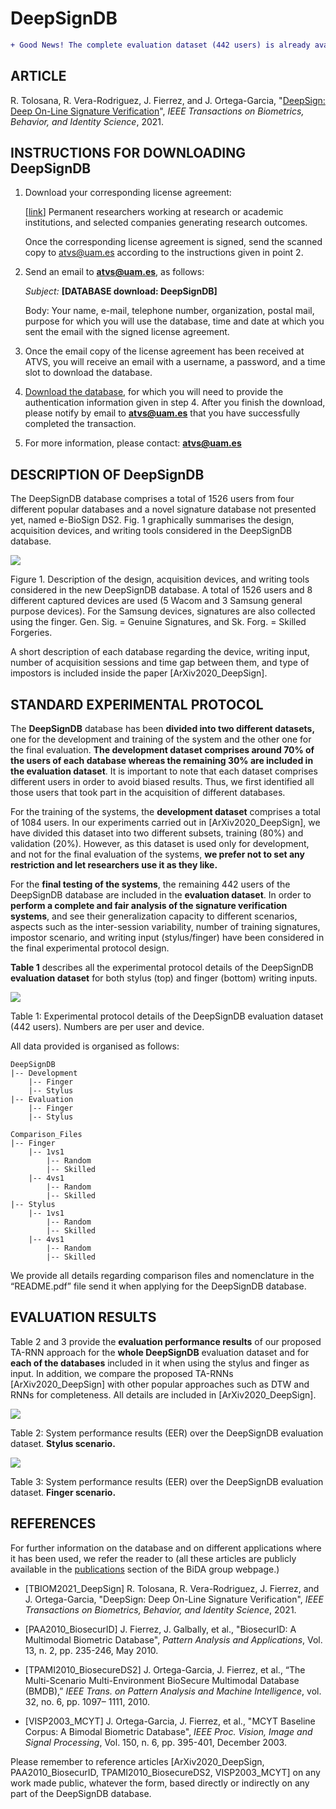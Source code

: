 # DeepSignDB
```diff 
+ Good News! The complete evaluation dataset (442 users) is already available! BiosecureDS2 subset has just been included.
```

## **ARTICLE**

R. Tolosana, R. Vera-Rodriguez, J. Fierrez, and J. Ortega-Garcia, "[DeepSign: Deep On-Line Signature Verification](https://ieeexplore.ieee.org/document/9335993)", *IEEE Transactions on Biometrics, Behavior, and Identity Science*, 2021.  

## **INSTRUCTIONS FOR DOWNLOADING DeepSignDB**

1. Download your corresponding license agreement:

    [[link](http://atvs.ii.uam.es/atvs/licenses/DeepSignDB_License.pdf)] Permanent researchers working at research or academic institutions, and selected companies generating research outcomes.
   

    Once the corresponding license agreement is signed, send the scanned copy to atvs@uam.es according to the instructions given in point 2.

2. Send an email to [**atvs@uam.es**](mailto:atvs@uam.es), as follows:

    _Subject:_ **[DATABASE download: DeepSignDB]**

    Body: Your name, e-mail, telephone number, organization, postal mail, purpose for which you will use the database, time and date at which you sent the email with the signed license agreement.

1. Once the email copy of the license agreement has been received at ATVS, you will receive an email with a username, a password, and a time slot to download the database.
2. [Download the database](http://atvs.ii.uam.es/atvs/intranet/free_DB/DeepSignDB), for which you will need to provide the authentication information given in step 4. After you finish the download, please notify by email to [**atvs@uam.es**](mailto:atvs@uam.es) that you have successfully completed the transaction.
3. For more information, please contact: [**atvs@uam.es**](mailto:atvs@uam.es)

## **DESCRIPTION OF DeepSignDB**

The DeepSignDB database comprises a total of 1526 users from four different popular databases and a novel signature database not presented yet, named e-BioSign DS2. Fig. 1 graphically summarises the design, acquisition devices, and writing tools considered in the DeepSignDB database.

![](http://atvs.ii.uam.es/atvs/DeepSignDB_Database.png)

Figure 1. Description of the design, acquisition devices, and writing tools considered in the new DeepSignDB database. A total of 1526 users and 8 different captured devices are used (5 Wacom and 3 Samsung general purpose devices). For the Samsung devices, signatures are also collected using the finger. Gen. Sig. = Genuine Signatures, and Sk. Forg. = Skilled Forgeries.

A short description of each database regarding the device, writing input, number of acquisition sessions and time gap between them, and type of impostors is included inside the paper [ArXiv2020_DeepSign].

## **STANDARD EXPERIMENTAL PROTOCOL**

The **DeepSignDB** database has been **divided into two different datasets,** one for the development and training of the system and the other one for the final evaluation. **The development dataset comprises around 70% of the users of each database whereas the remaining 30% are included in the evaluation dataset**. It is important to note that each dataset comprises different users in order to avoid biased results. Thus, we first identified all those users that took part in the acquisition of different databases.

For the training of the systems, the **development dataset** comprises a total of 1084 users. In our experiments carried out in [ArXiv2020_DeepSign], we have divided this dataset into two different subsets, training (80%) and validation (20%). However, as this dataset is used only for development, and not for the final evaluation of the systems, **we prefer not to set any restriction and let researchers use it as they like.**

For the **final testing of the systems**, the remaining 442 users of the DeepSignDB database are included in the **evaluation dataset**. In order to **perform a complete and fair analysis of the signature verification systems**, and see their generalization capacity to different scenarios, aspects such as the inter-session variability, number of training signatures, impostor scenario, and writing input (stylus/finger) have been considered in the final experimental protocol design. 

**Table 1** describes all the experimental protocol details of the DeepSignDB **evaluation dataset** for both stylus (top) and finger (bottom) writing inputs.

![](http://atvs.ii.uam.es/atvs/DeepSignDB_Experimental_Protocol_v2.png)

Table 1: Experimental protocol details of the DeepSignDB evaluation dataset (442 users). Numbers are per user and device.


All data provided is organised as follows:

```shell
DeepSignDB
|-- Development
    |-- Finger
    |-- Stylus
|-- Evaluation
    |-- Finger
    |-- Stylus
        
Comparison_Files
|-- Finger
    |-- 1vs1
        |-- Random
        |-- Skilled
    |-- 4vs1
        |-- Random
        |-- Skilled
|-- Stylus
    |-- 1vs1
        |-- Random
        |-- Skilled
    |-- 4vs1
        |-- Random
        |-- Skilled

```

We provide all details regarding comparison files and nomenclature in the “README.pdf” file send it when applying for the DeepSignDB database. 


## **EVALUATION RESULTS**

Table 2 and 3 provide the **evaluation performance results** of our proposed TA-RNN approach for the **whole DeepSignDB** evaluation dataset and for **each of the databases** included in it when using the stylus and finger as input. In addition, we compare the proposed TA-RNNs [ArXiv2020_DeepSign] with other popular approaches such as DTW and RNNs for completeness. All details are included in [ArXiv2020_DeepSign].

![ ](http://atvs.ii.uam.es/atvs/DeepSignDB_EP_Stylus_full.png)

Table 2: System performance results (EER) over the DeepSignDB evaluation dataset. **Stylus scenario.**


![ ](http://atvs.ii.uam.es/atvs/DeepSignDB_EP_Finger.png)

Table 3: System performance results (EER) over the DeepSignDB evaluation dataset. **Finger scenario.**


## **REFERENCES**

For further information on the database and on different applications where it has been used, we refer the reader to (all these articles are publicly available in the [publications](http://atvs.ii.uam.es/atvs/listpublications.do) section of the BiDA group webpage.)

- [TBIOM2021_DeepSign] R. Tolosana, R. Vera-Rodriguez, J. Fierrez, and J. Ortega-Garcia, "DeepSign: Deep On-Line Signature Verification", *IEEE Transactions on Biometrics, Behavior, and Identity Science*, 2021.  

- [PAA2010_BiosecurID] J. Fierrez, J. Galbally, et al., "BiosecurID: A Multimodal Biometric Database", *Pattern Analysis and Applications*, Vol. 13, n. 2, pp. 235-246, May 2010. 

- [TPAMI2010_BiosecureDS2] J. Ortega-Garcia, J. Fierrez, et al., “The Multi-Scenario Multi-Environment BioSecure Multimodal Database (BMDB),” *IEEE Trans. on Pattern Analysis and Machine Intelligence*, vol. 32, no. 6, pp. 1097– 1111, 2010.

- [VISP2003_MCYT] J. Ortega-Garcia, J. Fierrez, et al., "MCYT Baseline Corpus: A Bimodal Biometric Database", *IEEE Proc. Vision, Image and Signal Processing*, Vol. 150, n. 6, pp. 395-401, December 2003. 

Please remember to reference articles [ArXiv2020_DeepSign, PAA2010_BiosecurID, TPAMI2010_BiosecureDS2, VISP2003_MCYT] on any work made public, whatever the form, based directly or indirectly on any part of the DeepSignDB database.
